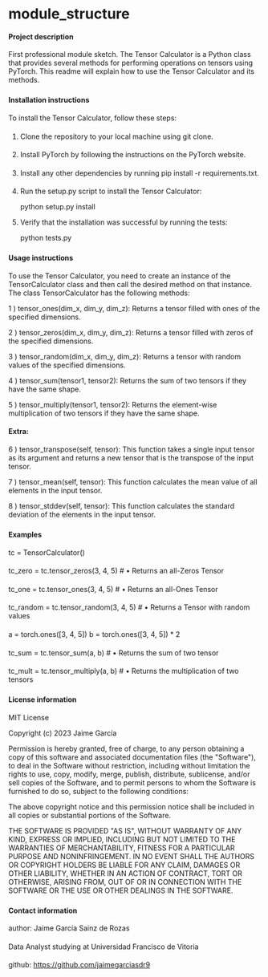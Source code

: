 # module_structure

#### Project description
First professional module sketch.
The Tensor Calculator is a Python class that provides several methods for performing operations on tensors using PyTorch. This readme will explain how to use the Tensor Calculator and its methods.
###
#### Installation instructions
To install the Tensor Calculator, follow these steps:
####
1. Clone the repository to your local machine using git clone.
####
2. Install PyTorch by following the instructions on the PyTorch website.
####
3. Install any other dependencies by running pip install -r requirements.txt.
####
4. Run the setup.py script to install the Tensor Calculator:
   

    python setup.py install

5. Verify that the installation was successful by running the tests:

    
    python tests.py
###
#### Usage instructions
To use the Tensor Calculator, you need to create an instance of the TensorCalculator class and then call the desired method on that instance.
The class TensorCalculator has the following methods:

  1 ) tensor_ones(dim_x, dim_y, dim_z): Returns a tensor filled with ones of the specified dimensions.

  2 ) tensor_zeros(dim_x, dim_y, dim_z): Returns a tensor filled with zeros of the specified dimensions.

  3 ) tensor_random(dim_x, dim_y, dim_z): Returns a tensor with random values of the specified dimensions.

  4 ) tensor_sum(tensor1, tensor2): Returns the sum of two tensors if they have the same shape.

  5 ) tensor_multiply(tensor1, tensor2): Returns the element-wise multiplication of two tensors if they have the same shape.
#### Extra:
  6 ) tensor_transpose(self, tensor): This function takes a single input tensor as its argument and returns a new tensor that is the transpose of the input tensor. 

  7 ) tensor_mean(self, tensor): This function calculates the mean value of all elements in the input tensor.

  8 ) tensor_stddev(self, tensor): This function calculates the standard deviation of the elements in the input tensor. 
###
#### Examples
tc = TensorCalculator()
####
tc_zero = tc.tensor_zeros(3, 4, 5)    # • Returns an all-Zeros Tensor
####
tc_one = tc.tensor_ones(3, 4, 5)     # • Returns an all-Ones Tensor
####
tc_random = tc.tensor_random(3, 4, 5)   # • Returns a Tensor with random values
####
a = torch.ones([3, 4, 5])
b = torch.ones([3, 4, 5]) * 2
####
tc_sum = tc.tensor_sum(a, b)     # • Returns the sum of two tensor
####
tc_mult = tc.tensor_multiply(a, b)    # • Returns the multiplication of two tensors
###
#### License information
MIT License

Copyright (c) 2023 Jaime García

Permission is hereby granted, free of charge, to any person obtaining a copy
of this software and associated documentation files (the "Software"), to deal
in the Software without restriction, including without limitation the rights
to use, copy, modify, merge, publish, distribute, sublicense, and/or sell
copies of the Software, and to permit persons to whom the Software is
furnished to do so, subject to the following conditions:

The above copyright notice and this permission notice shall be included in all
copies or substantial portions of the Software.

THE SOFTWARE IS PROVIDED "AS IS", WITHOUT WARRANTY OF ANY KIND, EXPRESS OR
IMPLIED, INCLUDING BUT NOT LIMITED TO THE WARRANTIES OF MERCHANTABILITY,
FITNESS FOR A PARTICULAR PURPOSE AND NONINFRINGEMENT. IN NO EVENT SHALL THE
AUTHORS OR COPYRIGHT HOLDERS BE LIABLE FOR ANY CLAIM, DAMAGES OR OTHER
LIABILITY, WHETHER IN AN ACTION OF CONTRACT, TORT OR OTHERWISE, ARISING FROM,
OUT OF OR IN CONNECTION WITH THE SOFTWARE OR THE USE OR OTHER DEALINGS IN THE
SOFTWARE.

###
#### Contact information
author: Jaime García Sainz de Rozas
####
Data Analyst studying at Universidad Francisco de Vitoria
####
github: https://github.com/jaimegarciasdr9




